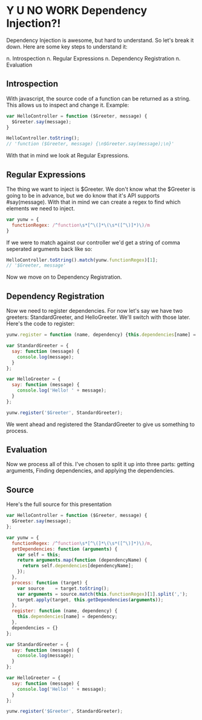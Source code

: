 Y U NO WORK Dependency Injection?!
==================================

Dependency Injection is awesome, but hard to understand. So let's break it down. Here are some key steps to understand it:

  n. Introspection
  n. Regular Expressions
  n. Dependency Registration
  n. Evaluation

Introspection
-------------

With javascript, the source code of a function can be returned as a string. This allows us to inspect and change it. Example:

``` javascript
var HelloController = function ($Greeter, message) {
  $Greeter.say(message);
}

HelloController.toString();
// 'function ($Greeter, message) {\n$Greeter.say(message);\n}'
```

With that in mind we look at Regular Expressions.

Regular Expressions
------------------

The thing we want to inject is $Greeter. We don't know what the $Greeter is going to be in advance, but we do know that it's API supports #say(message). With that in mind we can create a regex to find which elements we need to inject.

``` javascript
var yunw = {
  functionRegex: /^function\s*[^\(]*\(\s*([^\)]*)\)/m
}
```

If we were to match against our controller we'd get a string of comma seperated arguments back like so:

``` javascript
HelloController.toString().match(yunw.functionRegex)[1];
// '$Greeter, message'
```

Now we move on to Dependency Registration.

Dependency Registration
-----------------------

Now we need to register dependencies. For now let's say we have two greeters: StandardGreeter, and HelloGreeter. We'll switch with those later. Here's the code to register:

``` javascript
yunw.register = function (name, dependency) {this.dependencies[name] = dependency;}

var StandardGreeter = {
  say: function (message) {
    console.log(message);
  }
};

var HelloGreeter = {
  say: function (message) {
    console.log('Hello! ' + message);
  }
};

yunw.register('$Greeter', StandardGreeter);
```

We went ahead and registered the StandardGreeter to give us something to process.

Evaluation
----------

Now we process all of this. I've chosen to split it up into three parts: getting arguments, Finding dependencies, and applying the dependencies.

Source
------

Here's the full source for this presentation

``` javascript
var HelloController = function ($Greeter, message) {
  $Greeter.say(message);
};

var yunw = {
  functionRegex: /^function\s*[^\(]*\(\s*([^\)]*)\)/m,
  getDependencies: function (arguments) {
    var self = this;
    return arguments.map(function (dependencyName) {
      return self.dependencies[dependencyName];
    });
  },
  process: function (target) {
    var source    = target.toString();
    var arguments = source.match(this.functionRegex)[1].split(',');
    target.apply(target, this.getDependencies(arguments));
  },
  register: function (name, dependency) {
    this.dependencies[name] = dependency;
  },
  dependencies = {}
};

var StandardGreeter = {
  say: function (message) {
    console.log(message);
  }
};

var HelloGreeter = {
  say: function (message) {
    console.log('Hello! ' + message);
  }
};

yunw.register('$Greeter', StandardGreeter);
```
